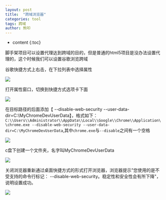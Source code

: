```yaml
---
layout: post
title:  "跨域浏览器"
categories: tool
tags: 跨域
author: 熊叩
---
```


* content
{:toc}
 
脚手架项目可以设置代理达到跨域的目的，但是普通的html5项目是没办法设置代理的，这个时候我们可以设置谷歌浏览跨域










谷歌快捷方式上右击，在下拉列表中选择属性

![](https://blogpackage.oss-cn-shenzhen.aliyuncs.com/kuayu/1.png)

打开属性窗口，切换到快捷方式选项卡下面

![](https://blogpackage.oss-cn-shenzhen.aliyuncs.com/kuayu/2.jpg)

在目标路径的后面添加【 --disable-web-security --user-data-dir=C:\MyChromeDevUserData】，格式如下：`C:\\Users\\Administrator\\AppData\\Local\\Google\\Chrome\\Application\\chrome.exe --disable-web-security --user-data-dir=C:\MyChromeDevUserData`,其中`chrome.exe`与`--disable`之间有一个空格

![](https://blogpackage.oss-cn-shenzhen.aliyuncs.com/kuayu/3.jpg)

c盘下创建一个文件夹，名字叫MyChromeDevUserData

![](https://blogpackage.oss-cn-shenzhen.aliyuncs.com/kuayu/4.jpg)

关闭浏览器重新通过桌面快捷方式的形式打开浏览器，浏览器提示"您使用的是不受支持的命令行标记： --disable-web-security。稳定性和安全性会有所下降"，说明设置成功。

![](https://blogpackage.oss-cn-shenzhen.aliyuncs.com/kuayu/5.jpg)